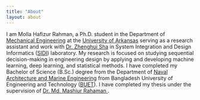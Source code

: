 ```yaml
---
title: "About"
layout: about
---
```


I am Molla Hafizur Rahman, a Ph.D. student in the Department of [Mechanical Engineering](https://mechanical-engineering.uark.edu/) at the [University of Arkansas](http://www.uark.edu/) serving as a research assistant and work with [Dr. Zhenghui Sha](https://mechanical-engineering.uark.edu/Directory/index/uid/zsha/name/Zhenghui+Sha/) in System Integration and Design Informatics ([SIDI](https://sidilab.net/)) laboratory. My research is focused on studying sequential decision-making in engineering design by applying and developing machine learning, deep learning, and statistical methods.
I have completed my Bachelor of Science (B.Sc.) degree from the Department of [Naval Architecture and Marine Engineering](https://name.buet.ac.bd/) from Bangladesh University of Engineering and Technology ([BUET](https://www.buet.ac.bd/web/)). I have completed my thesis under the supervision of [Dr. Md. Mashiur Rahaman ](http://mashiurrahaman.buet.ac.bd/).

